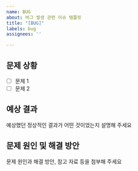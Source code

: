 ```yaml
---
name: BUG
about: 버그 발생 관련 이슈 템플릿
title: "[BUG]"
labels: bug
assignees: ''

---
```


## 문제 상황
- [ ] 문제 1
- [ ] 문제 2

## 예상 결과
예상했던 정상적인 결과가 어떤 것이었는지 설명해 주세요

## 문제 원인 및 해결 방안
문제 원인과 해결 방안, 참고 자료 등을 첨부해 주세요
